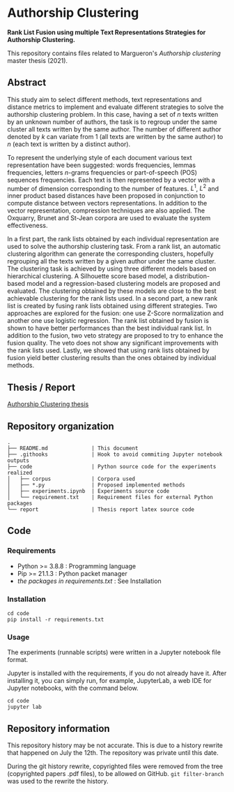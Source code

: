 # Authorship Clustering

**Rank List Fusion using multiple Text Representations Strategies for Authorship Clustering.**

This repository contains files related to Margueron's *Authorship clustering* master thesis (2021).

## Abstract

This study aim to select different methods, text representations and distance metrics to implement and evaluate different strategies to solve the authorship clustering problem.
In this case, having a set of $n$ texts written by an unknown number of authors, the task is to regroup under the same cluster all texts written by the same author.
The number of different author denoted by $k$ can variate from 1 (all texts are written by the same author) to $n$ (each text is written by a distinct author).

To represent the underlying style of each document various text representation have been suggested: words frequencies, lemmas frequencies, letters $n$-grams frequencies or part-of-speech (POS) sequences frequencies.
Each text is then represented by a vector with a number of dimension corresponding to the number of features.
$L^1$, $L^2$ and inner product based distances have been proposed in conjunction to compute distance between vectors representations.
In addition to the vector representation, compression techniques are also applied.
The Oxquarry, Brunet and St-Jean corpora are used to evaluate the system effectiveness.

In a first part, the rank lists obtained by each individual representation are used to solve the authorship clustering task.
From a rank list, an automatic clustering algorithm can generate the corresponding clusters, hopefully regrouping all the texts written by a given author under the same cluster.
The clustering task is achieved by using three different models based on hierarchical clustering.
A Silhouette score based model, a distribution-based model and a regression-based clustering models are proposed and evaluated.
The clustering obtained by these models are close to the best achievable clustering for the rank lists used.
In a second part, a new rank list is created by fusing rank lists obtained using different strategies.
Two approaches are explored for the fusion: one use Z-Score normalization and another one use logistic regression.
The rank list obtained by fusion is shown to have better performances than the best individual rank list.
In addition to the fusion, two veto strategy are proposed to try to enhance the fusion quality.
The veto does not show any significant improvements with the rank lists used.
Lastly, we showed that using rank lists obtained by fusion yield better clustering results than the ones obtained by individual methods.

## Thesis / Report

[Authorship Clustering thesis](MARGUERON_Authorship_Clustering.pdf)

## Repository organization

```
.
├── README.md              | This document
├── .githooks              | Hook to avoid commiting Jupyter notebook outputs
├── code                   | Python source code for the experiments realized
│   ├── corpus             | Corpora used
│   ├── *.py               | Proposed implemented methods
│   ├── experiments.ipynb  | Experiments source code
│   └── requirement.txt    | Requirement files for external Python packages
└── report                 | Thesis report latex source code
```

## Code

### Requirements

- Python >= 3.8.8 : Programming language
- Pip >= 21.1.3 : Python packet manager
- *the packages in requirements.txt* : See Installation

### Installation

```
cd code
pip install -r requirements.txt
```

### Usage

The experiments (runnable scripts) were written in a Jupyter notebook file format.

Jupyter is installed with the requirements, if you do not already have it.
After installing it, you can simply run, for example, JupyterLab, a web IDE for Jupyter notebooks, with the command below.

```
cd code
jupyter lab
```

## Repository information

This repository history may be not accurate.
This is due to a history rewrite that happened on July the 12th.
The repository was private until this date.

During the git history rewrite, copyrighted files were removed from the tree (copyrighted papers .pdf files), to be allowed on GitHub.
`git filter-branch` was used to the rewrite the history.

